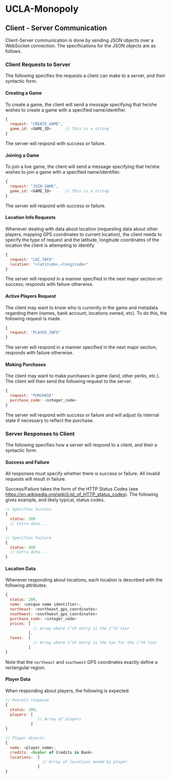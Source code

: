 # UCLA-Monopoly

## Client - Server Communication
Client-Server communication is done by sending JSON objects over a WebSocket connection. The specifications for the JSON objects are as follows.

### Client Requests to Server
The following specifies the requests a client can make to a server, and their syntactic form.

#### Creating a Game
To create a game, the client will send a message specifying that he/she wishes to create a game with a specified name/identifier.
```javascript
{
  request: "CREATE_GAME",
  game_id: <GAME_ID>      // This is a string
}
```
The server will respond with success or failure.

#### Joining a Game
To join a live game, the client will send a message specifying that he/she wishes to join a game with a specified name/identifier.
```javascript
{
  request: "JOIN_GAME",
  game_id: <GAME_ID>      // This is a string
}
```
The server will respond with success or failure.

#### Location Info Requests
Whenever dealing with data about location (requesting data about other players, mapping GPS coordinates to current location), the client needs to specify the type of request and the latitude, longitude coordinates of the location the client is attempting to identify.
```javascript
{
  request: "LOC_INFO"
  location: "<latitude>,<longitude>"
}
```
The server will respond in a manner specified in the next major section on success; responds with failure otherwise.

#### Active Players Request
The client may want to know who is currently in the game and metadata regarding them (names, bank account, locations owned, etc). To do this, the following request is made.
```javascript
{
  request: "PLAYER_INFO"
}
```
The server will respond in a manner specified in the next major section; responds with failure otherwise.

#### Making Purchases
The client may want to make purchases in game (land, other perks, etc.). The client will then send the following request to the server.
```javascript
{
  request: "PURCHASE"
  purchase_code: <integer_code>
}
```
The server will respond with success or failure and will adjust its internal state if necessary to reflect the purchase.

### Server Responses to Client
The following specifies how a server will respond to a client, and their a syntactic form.

#### Success and Failure
All responses must specify whether there is success or failure. All invalid requests will result in failure.

Success/Failure takes the form of the HTTP Status Codes (see https://en.wikipedia.org/wiki/List_of_HTTP_status_codes). The following gives example, and likely typical, status codes.

```javascript
// Specifies Success
{
  status: 200
  // Extra data...
}

// Specifies Failure
{
  status: 400
  // Extra data...
}
```

#### Location Data
Whenever responding about locations, each location is described with the following attributes.

```javascript
{
  status: 200,
  name: <unique name identifier>,
  northeast: <northeast_gps_coordinates>
  southwest: <southwest_gps_coordinates>
  purchase_code: <integer_code>
  prices: [
            // Array where i^th entry is the i^th tier
          ],
  taxes:  [
            // Array where i^th entry is the tax for the i^th tier
          ]
}
```
Note that the `northeast` and `southwest` GPS coordinates exactly define a rectangular region.

#### Player Data
When responding about players, the following is expected.

```javascript
// Overall response
{
  status: 200,
  players: [
              // Array of players
           ]
}

// Player objects
{
  name: <player_name>,
  credits: <Number of Credits in Bank>
  locations:  [
                // Array of locations owned by player
              ]
}
```
